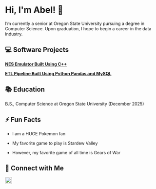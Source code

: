 <h1>Hi, I'm Abel! 👋</h1>

I’m currently a senior at Oregon State University pursuing a degree in Computer Science. Upon graduation, I hope to begin a career in the data industry.

<h2>💻 Software  Projects</h2>

<b>[NES Emulator Built Using C++](https://github.com/abeljsanchez)</b>
  
<b>[ETL Pipeline Built Using Python Pandas and MySQL](https://github.com/abeljsanchez)</b>
    
<h2>📚 Education</h2>

B.S., Computer Science at Oregon State University (December 2025)

<h2>⚡ Fun Facts</h2>

- I am a HUGE Pokemon fan
  
- My favorite game to play is Stardew Valley
  
- However, my favorite game of all time is Gears of War 
  
<h2>📱 Connect with Me</h2>

[<img align="left" alt="AbelSanchez | LinkedIn" width="22px" src="https://cdn.jsdelivr.net/npm/simple-icons@v3/icons/linkedin.svg" />][linkedin]

[linkedin]: https://www.linkedin.com/in/abeljsanchez/
